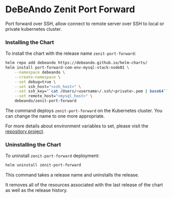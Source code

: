 # DeBeAndo Zenit Port Forward

Port forward over SSH, allow connect to remote server over SSH to local or private kubernetes cluster.

### Installing the Chart

To install the chart with the release name `zenit-port-forward`:

```bash
helm repo add debeando https://debeando.github.io/helm-charts/
helm install port-forward-com-env-mysql-stack-node01 \
	--namespace debeando \
	--create-namespace \
	--set debug=true \
	--set ssh_host="<ssh_host>" \
	--set ssh_key="`cat /Users/<username>/.ssh/<private>.pem | base64`" \
	--set remote_host="<mysql_host>" \
	debeando/zenit-port-forward
```

The command deploys `zenit-port-forward` on the Kubernetes cluster. You can change the name to one more appropriate.

For more details about environment variables to set, please visit the [repository project](https://github.com/debeando/zenit-port-forward/tree/main).

### Uninstalling the Chart

To uninstall `zenit-port-forward` deployment:

```bash
helm uninstall zenit-port-forward
```

This command takes a release name and uninstalls the release.

It removes all of the resources associated with the last release of the chart as well as the release history.
